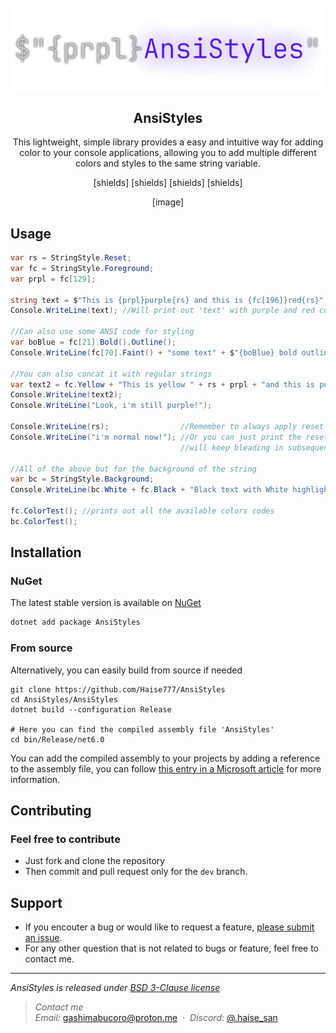 <div align="center">
    <br>
        <img src=".github/banner.png" alt="AnsiBanner" width=600 align="center">
</div>

<h2 align="center">AnsiStyles</h2>
<p align="center">This lightweight, simple library provides a easy and intuitive way for adding color to your console applications, allowing you to add multiple different colors and styles to the same string variable.</p>
<p align="center">[shields] [shields] [shields] [shields]</p>

<p align="center">[image]</p>

Usage
----

```csharp
var rs = StringStyle.Reset;
var fc = StringStyle.Foreground;
var prpl = fc[129];

string text = $"This is {prpl}purple{rs} and this is {fc[196]}red{rs}";
Console.WriteLine(text); //Will print out 'text' with purple and red colored

//Can also use some ANSI code for styling 
var boBlue = fc[21].Bold().Outline();
Console.WriteLine(fc[70].Faint() + "some text" + $"{boBlue} bold outlined blue{rs}");

//You can also concat it with regular strings
var text2 = fc.Yellow + "This is yellow " + rs + prpl + "and this is purple";
Console.WriteLine(text2);
Console.WriteLine("Look, i'm still purple!");

Console.WriteLine(rs);                //Remember to always apply reset to the end of the strings
Console.WriteLine("i'm normal now!"); //Or you can just print the reset out, else the applied color/style
                                      //will keep bleading in subsequent prints until it finds a reset

//All of the above but for the background of the string
var bc = StringStyle.Background;
Console.WriteLine(bc.White + fc.Black + "Black text with White highlighting" + rs);
    
fc.ColorTest(); //prints out all the available colors codes
bc.ColorTest();
```

Installation
----

### NuGet

The latest stable version is available on [NuGet](https://www.nuget.org/)

```bash
dotnet add package AnsiStyles
```

### From source

Alternatively, you can easily build from source if needed

```shell
git clone https://github.com/Haise777/AnsiStyles
cd AnsiStyles/AnsiStyles
dotnet build --configuration Release

# Here you can find the compiled assembly file 'AnsiStyles'
cd bin/Release/net6.0 
```
You can add the compiled assembly to your projects by adding a reference to the assembly file, you can follow [this entry in a Microsoft article](https://learn.microsoft.com/en-us/dotnet/core/tools/dotnet-add-reference#add-a-reference-to-an-assembly-that-isnt-in-a-project) for more information.

Contributing
----
### Feel free to contribute  
- Just fork and clone the repository
- Then commit and pull request only for the `dev` branch. 

Support
----
- If you encouter a bug or would like to request a feature, [please submit an issue](https://github.com/Haise777/AnsiStyles/issues/new).  
- For any other question that is not related to bugs or feature, feel free to contact me.

---
*AnsiStyles is released under [BSD 3-Clause license](https://opensource.org/license/bsd-3-clause/)*

> *Contact me*\
> *Email:* [gashimabucoro@proton.me](mailto:gashimabucoro@proton.me) &nbsp;&middot;&nbsp;
> *Discord:* [@.haise_san](https://discord.com/users/374337303897702401)

